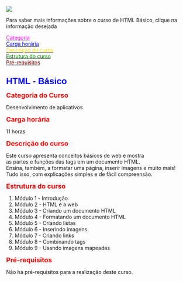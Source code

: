 <html>
  <head>
  </head>
  <body>
   <img src="https://encrypted-tbn0.gstatic.com/images?q=tbn:ANd9GcRPxyL8fx3HazW-gyXY9QBRkmar9-MahNMo7u_gPHXNNNNUwaVMPAVgLIVWqo56i7IcAeM&usqp=CAU">
   <p>Para saber mais informações sobre o curso de HTML Básico, clique na informação desejada</p>
   <a href="#Categoria"><font color="Fuchsia">Categoria</font></a><br>
   <a href="#Carga horária"><font color="Blue">Carga horária</font></a><br>
   <a href="#Descrição do curso"><font color="Gold">Descrição do curso</font></a><br>
   <a href="#Estrutura do curso"><font color="Green">Estrutura do curso</font></a><br>
   <a href="#Pré-requisitos"><font color="Maroon">Pré-requisitos</font></a><br>
    
##
    
   <p><b><font face="Arial" size="5" color="Blue">HTML - Básico</p></b></font face>
   <a name="Categoria">
   <p><b><font color="Red" size="4">Categoria do Curso</p></b></font face>
   <p>Desenvolvimento de aplicativos</p>
   <a name="Carga horária">
   <p><b><font color="Red" size="4">Carga horária</p></b></font>
   <p>11 horas</p>
   <a name="Descrição do curso">
   <p><b><font color="Red" size="4">Descrição do curso</p></b></font>
   <p>Este curso apresenta conceitos básicos de web e mostra<br>
   as partes e funções das tags em um documento HTML.<br>
   Ensina, também, a formatar uma página, inserir imagens e muito mais!<br>
   Tudo isso, com explicações simples e de fácil compreensão.</p>
   <a name="Estrutura do curso">
   <p><b><font color="Red" size="4">Estrutura do curso</p></b></font>
   <ol>
   	<li> Módulo 1 - Introdução
   	<li> Módulo 2 - HTML e a web
    <li> Módulo 3 - Criando um documento HTML
    <li> Módulo 4 - Formatando um documento HTML
    <li> Módulo 5 - Criando listas
    <li> Módulo 6 - Inserindo imagens
    <li> Módulo 7 - Criando links
    <li> Módulo 8 - Combinando tags
    <li> Módulo 9 - Usando imagens mapeadas   		
   	</li>
   </ol>
   <p><b><font color="Red" size="4">Pré-requisitos</p></b></font>
   <a name="Pré-requisitos">
   <p>Não há pré-requisitos para a realização deste curso.
  </body>
  </html>
